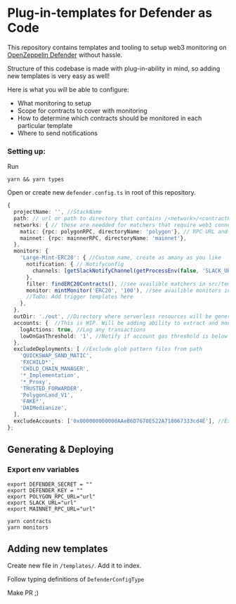 # Plug-in-templates for Defender as Code

This repository contains templates and tooling to setup web3 monitoring on [OpenZeppelin Defender](https://defender.openzeppelin.com) without hassle.

Structure of this codebase is made with plug-in-ability in mind, so adding new templates is very easy as well!

Here is what you will be able to configure:

- What monitoring to setup
- Scope for contracts to cover with monitoring
- How to determine which contracts should be monitored in each particular template
- Where to send notifications

### Setting up:

Run

```
yarn && yarn types
```

Open or create new `defender.config.ts` in root of this repository.

```ts
{
  projectName: '', //StackName
  path: // url or path to directory that contains /<network>/<contractName>.json. File must contain {abi, address} properties.
  networks: { // these are needded for matchers that require web3 connection
    matic: {rpc: polygonRPC, directoryName: 'polygon'}, // RPC URL and directory names in path ^^
    mainnet: {rpc: mainnerRPC, directoryName: 'mainnet'},
  },
  monitors: {
    'Large-Mint-ERC20': { //Custom name, create as amany as you like
      notification: { // Notifyconfig
        channels: [getSlackNotifyChannel(getProcessEnv(false, 'SLACK_URL'))], //availible getters in /src/templates/notifications
      },
      filter: findERC20Contracts(), //see availible matchers in src/templates/matchers
      monitor: mintMonitor('ERC20', '100'), //see availible monitors in src/templates/monitors
      //ToDo: Add trigger templates here
    },
  },
  outDir: './out', //Directory where serverless resources will be generated.
  accounts: {  //This is WIP. Will be adding ability to extract and monitor for all priv. accounts soon
    logActions: true, //Log any transactions
    lowOnGasThreshold: '1', //Notify if account gas threshold is below set value
  },
  excludeDeployments: [ //Exclude glob pattern files from path
    'QUICKSWAP_SAND_MATIC',
    'FXCHILD*',
    'CHILD_CHAIN_MANAGER',
    '*_Implementation',
    '*_Proxy',
    'TRUSTED_FORWARDER',
    'PolygonLand_V1',
    'FAKE*',
    'DAIMedianize',
  ],
  excludeAccounts: ['0x000000000000AAeB6D7670E522A718067333cd4E'], //Exclude accounts from all monitoring
};
```

## Generating & Deploying

### Export env variables

```
export DEFENDER_SECRET = ""
export DEFENDER_KEY = ""
export POLYGON_RPC_URL="url"
export SLACK_URL="url"
export MAINNET_RPC_URL="url"

```

```
yarn contracts
yarn monitors
```

## Adding new templates

Create new file in `/templates/`. Add it to index.

Follow typing definitions of `DefenderConfigType`

Make PR ;)
